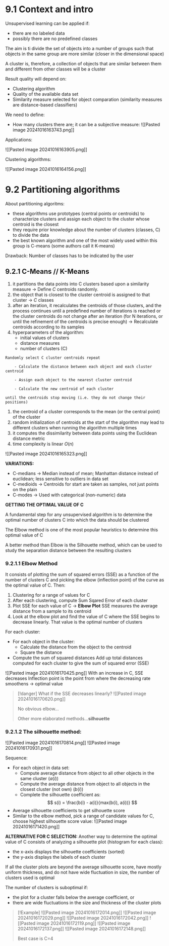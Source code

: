 # 9.1 Context and intro

Unsupervised learning can be applied if:
- there are no labeled data 
- possibly there are no predefined classes

The aim is ti divide the set of objects into a number of groups such that objects in the same group are more similar (closer in the dimensional space)

A cluster is, therefore, a collection of objects that are similar between them and different from other classes will be a cluster

Result quality will depend on:
- Clustering algorithm
- Quality of the available data set
- Similarity measure selected for object comparation (similarity measures are distance-based classifiers)

We need to define:
- How many clusters there are; it can be a subjective measure:
	![[Pasted image 20241016163743.png]]

Applications:

![[Pasted image 20241016163905.png]]

Clustering algorithms:

![[Pasted image 20241016164156.png]]

# 9.2 Partitioning algorithms

About partitioning algoritms:

- these algorithms use prototypes (central points or centroids) to characterize clusters and assign each object to the cluster whose centroid is the closest
- they require prior knowledge about the number of clusters (classes, C) to divide the data
- the best known algorithm and one of the most widely used within this group is C-means (some authors call it K-means)

Drawback: Number of classes has to be indicated by the user

## 9.2.1 C-Means // K-Means

1. it partitions the data points into C clusters based upon a similarity measure -> Define $C$ centroids randomly.
2. the object that is closest to the cluster centroid is assigned to that cluster -> $C$ classes
3. after an iteration, it recalculates the centroids of those clusters, and the process continues until a predefined number of iterations is reached or the cluster centroids do not change after an iteration (for N iterations, or until the refinement of the centroids is precise enough) -> Recalculate centroids according to its samples
4. hyperparameters of the algorithm: 
	- initial values of clusters 
	- distance measures 
	- number of clusters (C)

```
Randomly select C cluster centroids repeat

	- Calculate the distance between each object and each cluster centroid 

	- Assign each object to the nearest cluster centroid 

	- Calculate the new centroid of each cluster 
	
until the centroids stop moving (i.e. they do not change their positions)
```

1.  the centroid of a cluster corresponds to the mean (or the central point) of the cluster 
2. random initialization of centroids at the start of the algorithm may lead to different clusters when running the algorithm multiple times 
3. it computes the dissimilarity between data points using the Euclidean distance metric 
4. time complexity is linear $O(n)$

![[Pasted image 20241016165323.png]]

**VARIATIONS:**

- C-medians -> Median instead of mean; Manhattan distance instead of euclidean; less sensitive to outliers in data set
- C-medioids -> Centroids for start are taken as samples, not just points on the plain
- C-modes -> Used with categorical (non-numeric) data

**GETTING THE OPTIMAL VALUE OF C**

A fundamental step for any unsupervised algorithm is to determine the optimal number of clusters C into which the data should be clustered 

The Elbow method is one of the most popular heuristics to determine this optimal value of C 

A better method than Elbow is the Silhouette method, which can be used to study the separation distance between the resulting clusters

### 9.2.1.1 Elbow Method

It consists of plotting the sum of squared errors (SSE) as a function of the number of clusters C and picking the elbow (inflection point) of the curve as the optimal value of C. Then:

1. Clustering for a range of values for C
2. After each clustering, compute Sum Sqared Error of each cluster
3. Plot SSE for each value of C -> **Elbow Plot**
	SSE measures the average distance from a sample to its centroid
4. Look at the elbow plot and find the value of C where the SSE begins to decrease linearly. That value is the optimal number of clusters

For each cluster:
- For each object in the cluster:
	- Calculate the distance from the object to the centroid
	- Square the distance
- Compute the sum of squared distances
Add up total distances computed for each cluster to give the sum of squared error (SSE)

![[Pasted image 20241016170425.png]]
With an increase in C, SSE decreases
Inflection point is the point from where the decreasing rate smoothens -> optimal value

>[!danger] What if the SSE decreases linearly?
>![[Pasted image 20241016170620.png]]
>
>No obvious elbow...
>
>Other more elaborated methods...**silhouette**

### 9.2.1.2 The silhouette method:

![[Pasted image 20241016170814.png]]
![[Pasted image 20241016170931.png]]

Sequence:
- For each object in data set:
	- Compute average distance from object to all other objects in the same cluster ($a(i)$)
	- Compute the average distance from object to all objects in the closest cluster (not own) ($b(i)$)
	- Complete the silhouette coefficient as:
		$$
		s(i) = \frac{b(i) - a(i)}{max(b(i), a(i))}
		$$
- Average silhouette coefficients to get silhouette score
- Similar to the elbow method, pick a range of candidate values for C, choose highest silhouette score value:
	![[Pasted image 20241016171420.png]]

**ALTERNATIVE FOR C SELECTION:**
Another way to determine the optimal value of C consists of analyzing a silhouette plot (histogram for each class): 
- the x-axis displays the silhouette coefficients (sorted) 
- the y-axis displays the labels of each cluster 

If all the cluster plots are beyond the average silhouette score, have mostly uniform thickness, and do not have wide fluctuation in size, the number of clusters used is optimal 

The number of clusters is suboptimal if: 
- the plot for a cluster falls below the average coefficient, or
- there are wide fluctuations in the size and thickness of the cluster plots

>[!Example] 
>![[Pasted image 20241016172014.png]]
>![[Pasted image 20241016172029.png]]
>![[Pasted image 20241016172042.png]]
>![[Pasted image 20241016172119.png]]
>![[Pasted image 20241016172137.png]]
>![[Pasted image 20241016172148.png]]
>
>Best case is C=4

